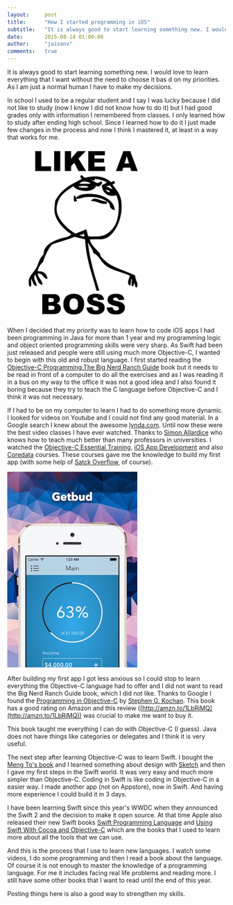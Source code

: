 ```yaml
---
layout:     post
title:      "How I started programming in iOS"
subtitle:   "It is always good to start learning something new. I would love to learn everything that I want without the need to choose it bas d on my priorities..."
date:       2015-08-14 01:00:00
author:     "jaisonv"
comments:   true
---
```


It is always good to start learning something new. I would love to learn everything that I want without the need to choose it bas d on my priorities. As I am just a normal human I have to make my decisions.

In school I used to be a regular student and I say I was lucky because I did not like to study (now I know I did not know how to do it) but I had good grades only with information I remembered from classes. I only learned how to study after ending high school. Since I learned how to do it I just made few changes in the process and now I think I mastered it, at least in a way that works for me.

![Like a boss](/img/2015-08-14/likeaboss.jpg)

When I decided that my priority was to learn how to code iOS apps I had been programming in Java for more than 1 year and my programming logic and object oriented programming skills were very sharp. As Swift had been just released and people were still using much more Objective-C, I wanted to begin with this old and robust language. I first started reading the [Objective-C Programming:The Big Nerd Ranch Guide](https://www.bignerdranch.com/we-write/objective-c-programming/) book but it needs to be read in front of a computer to do all the exercises and as I was reading it in a bus on my way to the office it was not a good idea and I also found it boring because they try to teach the C language before Objective-C and I think it was not necessary.

If I had to be on my computer to learn I had to do something more dynamic. I looked for videos on Youtube and I could not find any good material. In a Google search I knew about the awesome [lynda.com](http://www.lynda.com). Until now these were the best video classes I have ever watched. Thanks to [Simon Allardice](http://simonallardice.com) who knows how to teach much better than many professors in universities. I watched the [Objective-C Essential Training](http://www.lynda.com/Objective-C-tutorials/Objective-C-Essential-Training/143328-2.html), [iOS App Development](http://www.lynda.com/iOS-tutorials/iOS-App-Development-Essential-Training/159179-2.html?srchtrk=index:1%0Alinktypeid:2%0Aq:ios%0Apage:1%0As:relevance%0Asa:true%0Aproducttypeid:2) and also [Coredata](http://www.lynda.com/iOS-tutorials/Core-Data-iOS-OS-X/101461-2.html) courses. These courses gave me the knowledge to build my first app (with some help of [Satck Overflow](http://stackoverflow.com), of course).

[![Getbud](/img/2015-08-14/getbud.jpg)](https://appsto.re/i6L75G9)

After building my first app I got less anxious so I could stop to learn everything the Objective-C language had to offer and I did not want to read the Big Nerd Ranch Guide book, which I did not like. Thanks to Google I found the [Programming in Objective-C](http://www.amazon.com/Programming-Objective-C-6th-Developers-Library/dp/0321967607/ref=sr_1_3?ie=UTF8&qid=1439565756&sr=8-3&keywords=objective+c) by [Stephen G. Kochan](https://twitter.com/sgkochan). This book has a good rating on Amazon and this review ([http://amzn.to/1LbRjMQ](http://amzn.to/1LbRjMQ)) was crucial to make me want to buy it.

This book taught me everything I can do with Objective-C (I guess). Java does not have things like categories or delegates and I think it is very useful.

The next step after learning Objective-C was to learn Swift. I bought the [Meng To's book](https://designcode.io) and I learned something about design with [Sketch](http://bohemiancoding.com/sketch/) and then I gave my first steps in the Swift world. It was very easy and much more simpler than Objective-C. Coding in Swift is like coding in Objective-C in a easier way. I made another app (not on Appstore), now in Swift. And having more experience I could build it in 3 days.

I have been learning Swift since this year's WWDC when they announced the Swift 2 and the decision to make it open source. At that time Apple also released their new Swift books [Swift Programming Language](https://itunes.apple.com/br/book/swift-programming-language/id1002622538?mt=11) and [Using Swift With Cocoa and Objective-C](https://itunes.apple.com/br/book/using-swift-cocoa-objective/id1002624212?mt=11) which are the books that I used to learn more about all the tools that we can use.

And this is the process that I use to learn new languages. I watch some videos, I do some programming and then I read a book about the language. Of course it is not enough to master the knowledge of a programming language. For me it includes facing real life problems and reading more. I still have some other books that I want to read until the end of this year.

Posting things here is also a good way to strengthen my skills.
